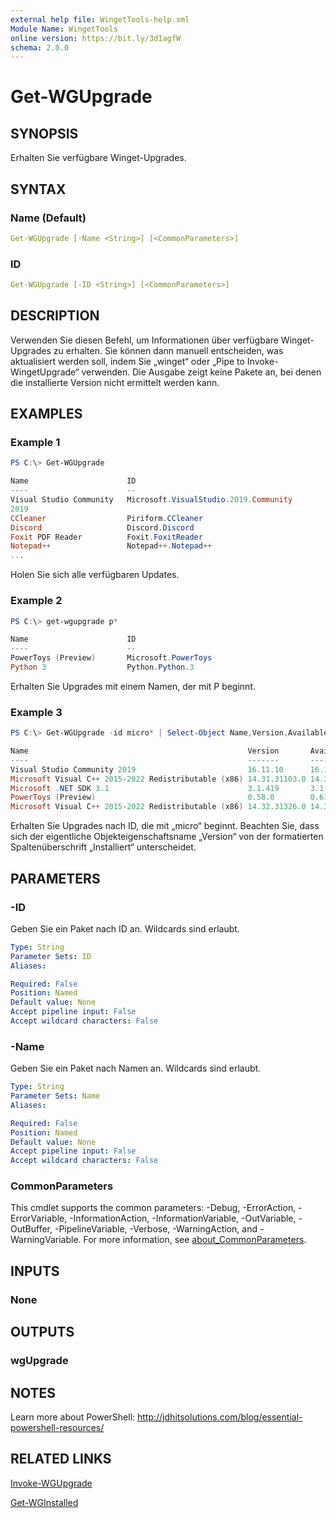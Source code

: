 ```yaml
---
external help file: WingetTools-help.xml
Module Name: WingetTools
online version: https://bit.ly/3dIagfW
schema: 2.0.0
---
```


# Get-WGUpgrade

## SYNOPSIS

Erhalten Sie verfügbare Winget-Upgrades.

## SYNTAX

### Name (Default)

```yaml
Get-WGUpgrade [-Name <String>] [<CommonParameters>]
```

### ID

```yaml
Get-WGUpgrade [-ID <String>] [<CommonParameters>]
```

## DESCRIPTION

Verwenden Sie diesen Befehl, um Informationen über verfügbare Winget-Upgrades zu erhalten. Sie können dann manuell entscheiden, was aktualisiert werden soll, indem Sie „winget“ oder „Pipe to Invoke-WingetUpgrade“ verwenden. Die Ausgabe zeigt keine Pakete an, bei denen die installierte Version nicht ermittelt werden kann.

## EXAMPLES

### Example 1

```powershell
PS C:\> Get-WGUpgrade

Name                      ID                                            Installed       Available
----                      --                                            ---------       ---------
Visual Studio Community   Microsoft.VisualStudio.2019.Community         16.11.10        16.11.17
2019
CCleaner                  Piriform.CCleaner                             6.00            6.01
Discord                   Discord.Discord                               1.0.9003        1.0.9005
Foxit PDF Reader          Foxit.FoxitReader                             12.0.0.12394    12.0.1.12430
Notepad++                 Notepad++.Notepad++                           8.3.3           8.4.4
...
```

Holen Sie sich alle verfügbaren Updates.

### Example 2

```powershell
PS C:\> get-wgupgrade p*

Name                      ID                                            Installed       Available
----                      --                                            ---------       ---------
PowerToys (Preview)       Microsoft.PowerToys                           0.58.0          0.61.1
Python 3                  Python.Python.3                               3.10.3          3.10.6
```

Erhalten Sie Upgrades mit einem Namen, der mit P beginnt.

### Example 3

```powershell
PS C:\> Get-WGUpgrade -id micro* | Select-Object Name,Version,Available

Name                                                 Version       Available
----                                                 -------       ---------
Visual Studio Community 2019                         16.11.10      16.11.17
Microsoft Visual C++ 2015-2022 Redistributable (x86) 14.31.31103.0 14.32.31332.0
Microsoft .NET SDK 3.1                               3.1.419       3.1.421
PowerToys (Preview)                                  0.58.0        0.61.1
Microsoft Visual C++ 2015-2022 Redistributable (x86) 14.32.31326.0 14.32.31332.0

```

Erhalten Sie Upgrades nach ID, die mit „micro“ beginnt. Beachten Sie, dass sich der eigentliche Objekteigenschaftsname „Version“ von der formatierten Spaltenüberschrift „Installiert“ unterscheidet.

## PARAMETERS

### -ID

Geben Sie ein Paket nach ID an. Wildcards sind erlaubt.

```yaml
Type: String
Parameter Sets: ID
Aliases:

Required: False
Position: Named
Default value: None
Accept pipeline input: False
Accept wildcard characters: False
```

### -Name

Geben Sie ein Paket nach Namen an. Wildcards sind erlaubt.

```yaml
Type: String
Parameter Sets: Name
Aliases:

Required: False
Position: Named
Default value: None
Accept pipeline input: False
Accept wildcard characters: False
```

### CommonParameters

This cmdlet supports the common parameters: -Debug, -ErrorAction, -ErrorVariable, -InformationAction, -InformationVariable, -OutVariable, -OutBuffer, -PipelineVariable, -Verbose, -WarningAction, and -WarningVariable. For more information, see [about_CommonParameters](http://go.microsoft.com/fwlink/?LinkID=113216).

## INPUTS

### None

## OUTPUTS

### wgUpgrade

## NOTES

Learn more about PowerShell: http://jdhitsolutions.com/blog/essential-powershell-resources/

## RELATED LINKS

[Invoke-WGUpgrade](Invoke-WGUpgrade.md)

[Get-WGInstalled](Get-WGInstalled.md)
